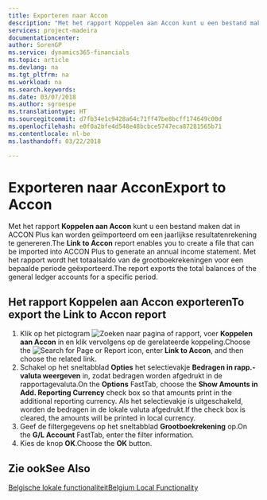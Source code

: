 ```yaml
---
title: Exporteren naar Accon
description: "Met het rapport Koppelen aan Accon kunt u een bestand maken dat in ACCON Plus kan worden geïmporteerd om een jaarlijkse resultatenrekening te genereren."
services: project-madeira
documentationcenter: 
author: SorenGP
ms.service: dynamics365-financials
ms.topic: article
ms.devlang: na
ms.tgt_pltfrm: na
ms.workload: na
ms.search.keywords: 
ms.date: 03/07/2018
ms.author: sgroespe
ms.translationtype: HT
ms.sourcegitcommit: d7fb34e1c9428a64c71ff47be8bcff174649c00d
ms.openlocfilehash: e0f0a2bfe4d548e48bcbce5747eca87281565b71
ms.contentlocale: nl-be
ms.lasthandoff: 03/22/2018

---
```

# <a name="export-to-accon"></a><span data-ttu-id="4e80f-103">Exporteren naar Accon</span><span class="sxs-lookup"><span data-stu-id="4e80f-103">Export to Accon</span></span>
<span data-ttu-id="4e80f-104">Met het rapport **Koppelen aan Accon** kunt u een bestand maken dat in ACCON Plus kan worden geïmporteerd om een jaarlijkse resultatenrekening te genereren.</span><span class="sxs-lookup"><span data-stu-id="4e80f-104">The **Link to Accon** report enables you to create a file that can be imported into ACCON Plus to generate an annual income statement.</span></span> <span data-ttu-id="4e80f-105">Met het rapport wordt het totaalsaldo van de grootboekrekeningen voor een bepaalde periode geëxporteerd.</span><span class="sxs-lookup"><span data-stu-id="4e80f-105">The report exports the total balances of the general ledger accounts for a specific period.</span></span>  

## <a name="to-export-the-link-to-accon-report"></a><span data-ttu-id="4e80f-106">Het rapport Koppelen aan Accon exporteren</span><span class="sxs-lookup"><span data-stu-id="4e80f-106">To export the Link to Accon report</span></span>  
1.  <span data-ttu-id="4e80f-107">Klik op het pictogram ![Zoeken naar pagina of rapport](../../media/ui-search/search_small.png "pictogram Zoeken naar pagina of rapport"), voer **Koppelen aan Accon** in en klik vervolgens op de gerelateerde koppeling.</span><span class="sxs-lookup"><span data-stu-id="4e80f-107">Choose the ![Search for Page or Report](../../media/ui-search/search_small.png "Search for Page or Report icon") icon, enter **Link to Accon**, and then choose the related link.</span></span>  
2.  <span data-ttu-id="4e80f-108">Schakel op het sneltabblad **Opties** het selectievakje **Bedragen in rapp.-valuta weergeven** in, zodat bedragen worden afgedrukt in de rapportagevaluta.</span><span class="sxs-lookup"><span data-stu-id="4e80f-108">On the **Options** FastTab, choose the **Show Amounts in Add. Reporting Currency** check box so that amounts print in the additional reporting currency.</span></span> <span data-ttu-id="4e80f-109">Als het selectievakje is uitgeschakeld, worden de bedragen in de lokale valuta afgedrukt.</span><span class="sxs-lookup"><span data-stu-id="4e80f-109">If the check box is cleared, the amounts will be printed in local currency.</span></span>  
3.  <span data-ttu-id="4e80f-110">Geef de filtergegevens op het sneltabblad **Grootboekrekening** op.</span><span class="sxs-lookup"><span data-stu-id="4e80f-110">On the **G/L Account** FastTab, enter the filter information.</span></span>  
4.  <span data-ttu-id="4e80f-111">Kies de knop **OK**.</span><span class="sxs-lookup"><span data-stu-id="4e80f-111">Choose the **OK** button.</span></span>  

## <a name="see-also"></a><span data-ttu-id="4e80f-112">Zie ook</span><span class="sxs-lookup"><span data-stu-id="4e80f-112">See Also</span></span>  
 [<span data-ttu-id="4e80f-113">Belgische lokale functionaliteit</span><span class="sxs-lookup"><span data-stu-id="4e80f-113">Belgium Local Functionality</span></span>](belgium-local-functionality.md)

